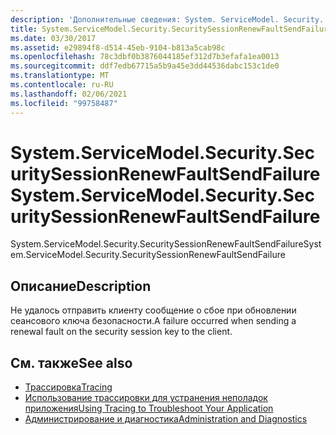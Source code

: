 ```yaml
---
description: 'Дополнительные сведения: System. ServiceModel. Security. Секуритисессионреневфаултсендфаилуре'
title: System.ServiceModel.Security.SecuritySessionRenewFaultSendFailure
ms.date: 03/30/2017
ms.assetid: e29894f8-d514-45eb-9104-b813a5cab98c
ms.openlocfilehash: 78c3dbf0b3876044185ef312d7b3efafa1ea0013
ms.sourcegitcommit: ddf7edb67715a5b9a45e3dd44536dabc153c1de0
ms.translationtype: MT
ms.contentlocale: ru-RU
ms.lasthandoff: 02/06/2021
ms.locfileid: "99758487"
---
```

# <a name="systemservicemodelsecuritysecuritysessionrenewfaultsendfailure"></a><span data-ttu-id="bbace-103">System.ServiceModel.Security.SecuritySessionRenewFaultSendFailure</span><span class="sxs-lookup"><span data-stu-id="bbace-103">System.ServiceModel.Security.SecuritySessionRenewFaultSendFailure</span></span>

<span data-ttu-id="bbace-104">System.ServiceModel.Security.SecuritySessionRenewFaultSendFailure</span><span class="sxs-lookup"><span data-stu-id="bbace-104">System.ServiceModel.Security.SecuritySessionRenewFaultSendFailure</span></span>  
  
## <a name="description"></a><span data-ttu-id="bbace-105">Описание</span><span class="sxs-lookup"><span data-stu-id="bbace-105">Description</span></span>  

 <span data-ttu-id="bbace-106">Не удалось отправить клиенту сообщение о сбое при обновлении сеансового ключа безопасности.</span><span class="sxs-lookup"><span data-stu-id="bbace-106">A failure occurred when sending a renewal fault on the security session key to the client.</span></span>  
  
## <a name="see-also"></a><span data-ttu-id="bbace-107">См. также</span><span class="sxs-lookup"><span data-stu-id="bbace-107">See also</span></span>

- [<span data-ttu-id="bbace-108">Трассировка</span><span class="sxs-lookup"><span data-stu-id="bbace-108">Tracing</span></span>](index.md)
- [<span data-ttu-id="bbace-109">Использование трассировки для устранения неполадок приложения</span><span class="sxs-lookup"><span data-stu-id="bbace-109">Using Tracing to Troubleshoot Your Application</span></span>](using-tracing-to-troubleshoot-your-application.md)
- [<span data-ttu-id="bbace-110">Администрирование и диагностика</span><span class="sxs-lookup"><span data-stu-id="bbace-110">Administration and Diagnostics</span></span>](../index.md)
